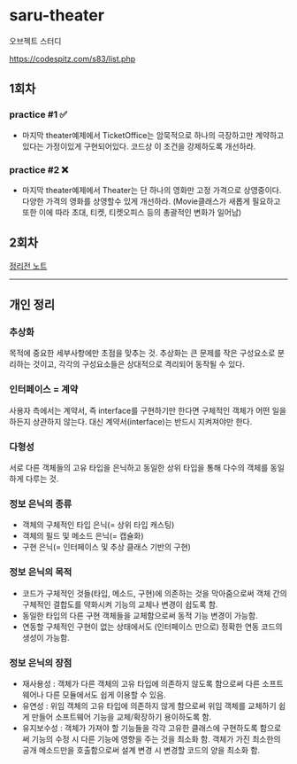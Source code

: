 # saru-theater
오브젝트 스터디

https://codespitz.com/s83/list.php

## 1회차

### practice #1 ✅
* 마지막 theater예제에서 TicketOffice는 암묵적으로 하나의 극장하고만 계약하고 있다는 가정이있게 구현되어있다. 코드상 이 조건을 강제하도록 개선하라.

### practice #2 ❌
* 마지막 theater예제에서 Theater는 단 하나의 영화만 고정 가격으로 상영중이다. 다양한 가격의 영화를 상영할수 있게 개선하라.
(Movie클래스가 새롭게 필요하고 또한 이에 따라 초대, 티켓, 티켓오피스 등의 총괄적인 변화가 일어남)

## 2회차

[정리전 노트](lecture_02)

---

## 개인 정리

### 추상화
목적에 중요한 세부사항에만 초점을 맞추는 것.
추상화는 큰 문제를 작은 구성요소로 분리하는 것이고, 각각의 구성요소들은 상대적으로 격리되어 동작될 수 있다.

### 인터페이스 = 계약
사용자 측에서는 계약서, 즉 interface를 구현하기만 한다면 구체적인 객체가 어떤 일을 하든지 상관하지 않는다. 대신 계약서(interface)는 반드시 지켜져야만 한다.

### 다형성
서로 다른 객체들의 고유 타입을 은닉하고 동일한 상위 타입을 통해 다수의 객체를 동일하게 다루는 것.

### 정보 은닉의 종류
- 객체의 구체적인 타입 은닉(= 상위 타입 캐스팅)
- 객체의 필드 및 메소드 은닉(= 캡슐화)
- 구현 은닉(= 인터페이스 및 추상 클래스 기반의 구현)

### 정보 은닉의 목적
- 코드가 구체적인 것들(타입, 메소드, 구현)에 의존하는 것을 막아줌으로써 객체 간의 구체적인 결합도를 약화시켜 기능의 교체나 변경이 쉽도록 함.
- 동일한 타입의 다른 구현 객체들을 교체함으로써 동적 기능 변경이 가능함.
- 연동할 구체적인 구현이 없는 상태에서도 (인터페이스 만으로) 정확한 연동 코드의 생성이 가능함.

### 정보 은닉의 장점

- 재사용성 : 객체가 다른 객체의 고유 타입에 의존하지 않도록 함으로써 다른 소프트웨어나 다른 모듈에서도 쉽게 이용할 수 있음.
- 유연성 : 위임 객체의 고유 타입에 의존하지 않게 함으로써 위임 객체를 교체하기 쉽게 만들어 소프트웨어 기능을 교체/확장하기 용이하도록 함.
- 유지보수성 : 객체가 가져야 할 기능들을 각각 고유한 클래스에 구현하도록 함으로써 기능의 수정 시 다른 기능에 영향을 주는 것을 최소화 함. 객체가 가진 최소한의 공개 메소드만을 호출함으로써 설계 변경 시 변경할 코드의 양을 최소화 함.
